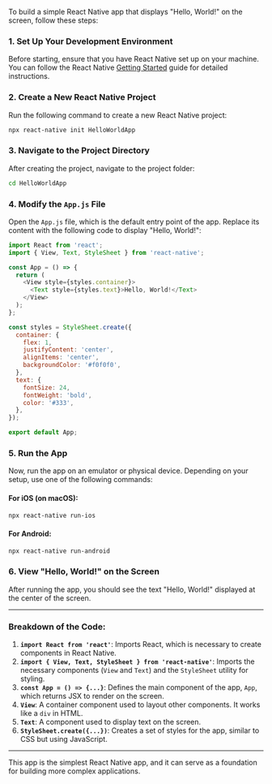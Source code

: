 To build a simple React Native app that displays "Hello, World!" on the screen, follow these steps:

### 1. Set Up Your Development Environment
Before starting, ensure that you have React Native set up on your machine. You can follow the React Native [Getting Started](https://reactnative.dev/docs/environment-setup) guide for detailed instructions.

### 2. Create a New React Native Project
Run the following command to create a new React Native project:

```bash
npx react-native init HelloWorldApp
```

### 3. Navigate to the Project Directory
After creating the project, navigate to the project folder:

```bash
cd HelloWorldApp
```

### 4. Modify the `App.js` File
Open the `App.js` file, which is the default entry point of the app. Replace its content with the following code to display "Hello, World!":

```javascript
import React from 'react';
import { View, Text, StyleSheet } from 'react-native';

const App = () => {
  return (
    <View style={styles.container}>
      <Text style={styles.text}>Hello, World!</Text>
    </View>
  );
};

const styles = StyleSheet.create({
  container: {
    flex: 1,
    justifyContent: 'center',
    alignItems: 'center',
    backgroundColor: '#f0f0f0',
  },
  text: {
    fontSize: 24,
    fontWeight: 'bold',
    color: '#333',
  },
});

export default App;
```

### 5. Run the App
Now, run the app on an emulator or physical device. Depending on your setup, use one of the following commands:

#### For iOS (on macOS):
```bash
npx react-native run-ios
```

#### For Android:
```bash
npx react-native run-android
```

### 6. View "Hello, World!" on the Screen
After running the app, you should see the text "Hello, World!" displayed at the center of the screen.

---

### Breakdown of the Code:

1. **`import React from 'react'`**: Imports React, which is necessary to create components in React Native.
2. **`import { View, Text, StyleSheet } from 'react-native'`**: Imports the necessary components (`View` and `Text`) and the `StyleSheet` utility for styling.
3. **`const App = () => {...}`**: Defines the main component of the app, `App`, which returns JSX to render on the screen.
4. **`View`**: A container component used to layout other components. It works like a `div` in HTML.
5. **`Text`**: A component used to display text on the screen.
6. **`StyleSheet.create({...})`**: Creates a set of styles for the app, similar to CSS but using JavaScript.

---

This app is the simplest React Native app, and it can serve as a foundation for building more complex applications.